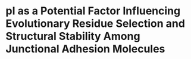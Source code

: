 # pI as a Potential Factor Influencing Evolutionary Residue Selection and Structural Stability Among Junctional Adhesion Molecules
